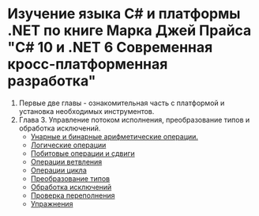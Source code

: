 # Изучение языка С# и платформы .NET по книге Марка Джей Прайса "C# 10 и .NET 6 Современная кросс-платформенная разработка"

1. Первые две главы - ознакомительная часть с платформой и установка необходимых инструментов.  
2. Глава 3. Управление потоком исполнения, преобразование типов и обработка исключений.
   - [Унарные и бинарные арифметические операции.](https://github.com/gotovchik/markjprice_cs10dotnet6/tree/master/Chapter_03/Operators)
   - [Логические операции](https://github.com/gotovchik/markjprice_cs10dotnet6/tree/chapter3/Chapter_03/BooleanOperators)
   - [Побитовые операции и сдвиги](https://github.com/gotovchik/markjprice_cs10dotnet6/tree/chapter3/Chapter_03/BitwiseAndShiftOperators)
   - [Операции ветвления](https://github.com/gotovchik/markjprice_cs10dotnet6/tree/chapter3/Chapter_03/SelectionStatements)
   - [Операции цикла](https://github.com/gotovchik/markjprice_cs10dotnet6/tree/chapter3/Chapter_03/IterationStatements)
   - [Преобразование типов](https://github.com/gotovchik/markjprice_cs10dotnet6/tree/chapter3/Chapter_03/CastingConverting)
   - [Обработка исключений](https://github.com/gotovchik/markjprice_cs10dotnet6/tree/chapter3/Chapter_03/**HandlingExceptions**)
   - [Проверка переполнения](https://github.com/gotovchik/markjprice_cs10dotnet6/tree/chapter3/Chapter_03/CheckingForOverflow)
   - [Упражнения](https://github.com/gotovchik/markjprice_cs10dotnet6/tree/chapter3/Chapter_03/Exercises)
